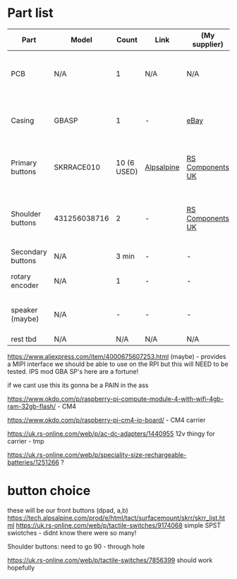 # Part list

|Part               |Model              |Count     |Link      |(My supplier)      |Comment                          |Cost      |
|-------------------|-------------------|----------|----------|-------------------|---------------------------------|----------|
|PCB                | N/A               | 1        | N/A      | N/A               | probably jlcpcb they seem nice  | N/A      |
|Casing             | GBASP             | 1        | -        | [eBay](https://www.ebay.co.uk/itm/274828716016?hash=item3ffd1167f0:g:0NMAAOSwgR9gwiny) | bought from ebay for time saving | £13.99 |
|Primary buttons    | SKRRACE010        | 10 (6 USED) | [Alpsalpine](https://tech.alpsalpine.com/prod/e/html/tact/surfacemount/skrr/skrr_list.html) | [RS Components UK](https://uk.rs-online.com/web/p/tactile-switches/9174068) | seem good | £0.478 (£4.78 total for all 10) |
| Shoulder buttons  | 431256038716      | 2        | -        | [RS Components UK](https://uk.rs-online.com/web/p/tactile-switches/7856399) | not sure on this one - change later maybe | £1.04 (£2.08 total) |
| Secondary buttons | N/A               | 3 min    | -        | -                 | not sure | N//A |
| rotary encoder    | N/A               | 1        | -        | -                 | needs further research | N/A |
| speaker (maybe)   | N/A               | -        | -        | -                 | might just leave open output | N/A |
| rest tbd          | N/A               | N/A      | N/A      | N/A               | N/A | N/A | 


https://www.aliexpress.com/item/4000675607253.html (maybe) - provides a MIPI interface we should be able to use on the RPI but this will NEED to be tested. IPS mod GBA SP's here are a fortune!

if we cant use this its gonna be a PAIN in the ass

https://www.okdo.com/p/raspberry-pi-compute-module-4-with-wifi-4gb-ram-32gb-flash/ - CM4

https://www.okdo.com/p/raspberry-pi-cm4-io-board/ - CM4 carrier 


https://uk.rs-online.com/web/p/ac-dc-adapters/1440955 12v thingy for carrier - tmp

https://uk.rs-online.com/web/p/speciality-size-rechargeable-batteries/1251266
?




# button choice


these will be our front buttons (dpad, a,b)
https://tech.alpsalpine.com/prod/e/html/tact/surfacemount/skrr/skrr_list.html
https://uk.rs-online.com/web/p/tactile-switches/9174068
simple SPST swiotches - didnt know there were so many!



Shoulder buttons:
need to go 90 - through hole 

https://uk.rs-online.com/web/p/tactile-switches/7856399
should work hopefully